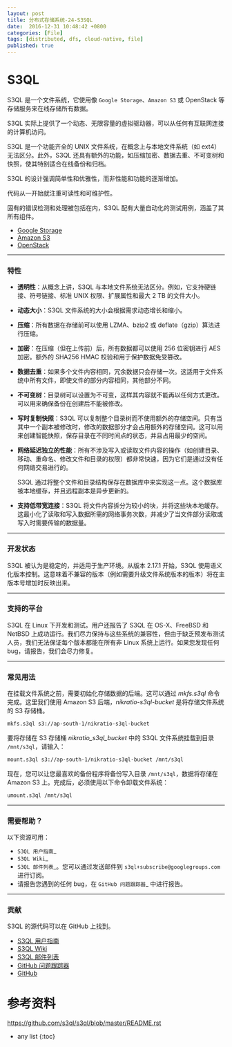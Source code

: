 ```yaml
---
layout: post
title: 分布式存储系统-24-S3SQL 
date:  2016-12-31 10:48:42 +0800
categories: [File]
tags: [distributed, dfs, cloud-native, file]
published: true
---
```



# S3QL

S3QL 是一个文件系统，它使用像 `Google Storage`、`Amazon S3` 或 OpenStack 等存储服务来在线存储所有数据。

S3QL 实际上提供了一个动态、无限容量的虚拟驱动器，可以从任何有互联网连接的计算机访问。

S3QL 是一个功能齐全的 UNIX 文件系统，在概念上与本地文件系统（如 ext4）无法区分。此外，S3QL 还具有额外的功能，如压缩加密、数据去重、不可变树和快照，使其特别适合在线备份和归档。

S3QL 的设计强调简单性和优雅性，而非性能和功能的逐渐增加。

代码从一开始就注重可读性和可维护性。

固有的错误检测和处理被包括在内，S3QL 配有大量自动化的测试用例，涵盖了其所有组件。

- [Google Storage](https://cloud.google.com/storage/docs)
- [Amazon S3](https://aws.amazon.com/s3/)
- [OpenStack](https://www.openstack.org/software/)

---

### 特性

* **透明性**：从概念上讲，S3QL 与本地文件系统无法区分。例如，它支持硬链接、符号链接、标准 UNIX 权限、扩展属性和最大 2 TB 的文件大小。
* **动态大小**：S3QL 文件系统的大小会根据需求动态增长和缩小。
* **压缩**：所有数据在存储前可以使用 LZMA、bzip2 或 deflate（gzip）算法进行压缩。
* **加密**：在压缩（但在上传前）后，所有数据都可以使用 256 位密钥进行 AES 加密。额外的 SHA256 HMAC 校验和用于保护数据免受篡改。
* **数据去重**：如果多个文件内容相同，冗余数据只会存储一次。这适用于文件系统中所有文件，即使文件的部分内容相同，其他部分不同。
* **不可变树**：目录树可以设置为不可变，这样其内容就不能再以任何方式更改。可以用来确保备份在创建后不能被修改。
* **写时复制快照**：S3QL 可以复制整个目录树而不使用额外的存储空间。只有当其中一个副本被修改时，修改的数据部分才会占用额外的存储空间。这可以用来创建智能快照，保存目录在不同时间点的状态，并且占用最少的空间。
* **网络延迟独立的性能**：所有不涉及写入或读取文件内容的操作（如创建目录、移动、重命名、修改文件和目录的权限）都非常快速，因为它们是通过没有任何网络交易进行的。

  S3QL 通过将整个文件和目录结构保存在数据库中来实现这一点。这个数据库被本地缓存，并且远程副本是异步更新的。

* **支持低带宽连接**：S3QL 将文件内容拆分为较小的块，并将这些块本地缓存。这最小化了读取和写入数据所需的网络事务次数，并减少了当文件部分读取或写入时需要传输的数据量。

---

### 开发状态

S3QL 被认为是稳定的，并适用于生产环境。从版本 2.17.1 开始，S3QL 使用语义化版本控制。这意味着不兼容的版本（例如需要升级文件系统版本的版本）将在主版本号增加时反映出来。

---

### 支持的平台

S3QL 在 Linux 下开发和测试。用户还报告了 S3QL 在 OS-X、FreeBSD 和 NetBSD 上成功运行。我们尽力保持与这些系统的兼容性，但由于缺乏预发布测试人员，我们无法保证每个版本都能在所有非 Linux 系统上运行。如果您发现任何 bug，请报告，我们会尽力修复。

---

### 常见用法

在挂载文件系统之前，需要初始化存储数据的后端。这可以通过 *mkfs.s3ql* 命令完成。这里我们使用 Amazon S3 后端，*nikratio-s3ql-bucket* 是将存储文件系统的 S3 存储桶。

```bash
mkfs.s3ql s3://ap-south-1/nikratio-s3ql-bucket
```

要将存储在 S3 存储桶 *nikratio_s3ql_bucket* 中的 S3QL 文件系统挂载到目录 `/mnt/s3ql`，请输入：

```bash
mount.s3ql s3://ap-south-1/nikratio-s3ql-bucket /mnt/s3ql
```

现在，您可以让您最喜欢的备份程序将备份写入目录 `/mnt/s3ql`，数据将存储在 Amazon S3 上。完成后，必须使用以下命令卸载文件系统：

```bash
umount.s3ql /mnt/s3ql
```

---

### 需要帮助？

以下资源可用：

* `S3QL 用户指南`_
* `S3QL Wiki`_
* `S3QL 邮件列表`_。您可以通过发送邮件到 `s3ql+subscribe@googlegroups.com` 进行订阅。
* 请报告您遇到的任何 bug，在 `GitHub 问题跟踪器`_ 中进行报告。

---

### 贡献

S3QL 的源代码可以在 GitHub 上找到。

- [S3QL 用户指南](https://www.rath.org/s3ql-docs/)
- [S3QL Wiki](https://github.com/s3ql/s3ql/wiki)
- [S3QL 邮件列表](https://groups.google.com/g/s3ql)
- [GitHub 问题跟踪器](https://github.com/s3ql/s3ql/issues)
- [GitHub](https://github.com/s3ql/s3ql)


# 参考资料

https://github.com/s3ql/s3ql/blob/master/README.rst

* any list
{:toc}